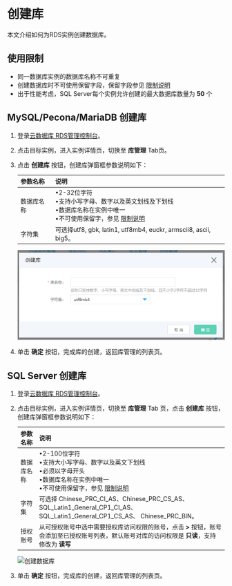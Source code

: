 # 创建库
本文介绍如何为RDS实例创建数据库。

## 使用限制

* 同一数据库实例的数据库名称不可重复
* 创建数据库时不可使用保留字段，保留字段参见 [限制说明](https://docs.jdcloud.com/cn/rds/mysql-restrictions)
* 出于性能考虑，SQL Server每个实例允许创建的最大数据库数量为 **50** 个

## MySQL/Pecona/MariaDB 创建库

1. 登录[云数据库 RDS管理控制台](https://rds-console.jdcloud.com/database)。
2. 点击目标实例，进入实例详情页，切换至 **库管理** Tab页。
3. 点击 **创建库** 按钮，创建库弹窗框参数说明如下：

   |参数名称|说明|
   |--|--|
   |数据库名称|&bull;2-32位字符<br> &bull;支持小写字母、数字以及英文划线及下划线<br> &bull;数据库名称在实例中唯一<br> &bull;不可使用保留字，参见 [限制说明](https://docs.jdcloud.com/cn/rds/mysql-restrictions)|
   |字符集|可选择utf8, gbk, latin1, utf8mb4, euckr, armscii8, ascii, big5。|
   
   ![Create-Database](.../../../../../image/RDS/Create-Database.png)

4. 单击 **确定** 按钮，完成库的创建，返回库管理的列表页。


## SQL Server 创建库

1. 登录[云数据库 RDS管理控制台](https://rds-console.jdcloud.com/database)。
2. 点击目标实例，进入实例详情页，切换至 **库管理** Tab 页，点击 **创建库** 按钮，创建库弹窗框参数说明如下：

   |参数名称|说明|
   |--|--|
   |数据库名称|&bull;2-100位字符<br> &bull;支持大小写字母、数字以及英文下划线<br> &bull;必须以字母开头<br> &bull;数据库名称在实例中唯一<br> &bull;不可使用保留字，参见 [限制说明](https://docs.jdcloud.com/cn/rds/sqlserver-restrictions)|
   |字符集|可选择 Chinese_PRC_CI_AS、Chinese_PRC_CS_AS、 SQL_Latin1_General_CP1_CI_AS、 SQL_Latin1_General_CP1_CS_AS、 Chinese_PRC_BIN。|
   |授权账号|从可授权账号中选中需要授权库访问权限的账号，点击 **>** 按钮，账号会添加至已授权账号列表，默认账号对库的访问权限是 **只读**，支持修改为 **读写**|
   
   ![创建数据库](../../../../../image/RDS/Create-Database-SQLServer.png)

4. 单击 **确定** 按钮，完成库的创建，返回库管理的列表页。
